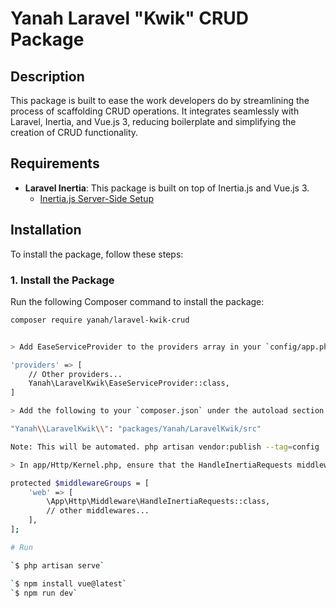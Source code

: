 # Yanah Laravel "Kwik" CRUD Package

## Description

This package is built to ease the work developers do by streamlining the process of scaffolding CRUD operations. It integrates seamlessly with Laravel, Inertia, and Vue.js 3, reducing boilerplate and simplifying the creation of CRUD functionality.

## Requirements

- **Laravel Inertia**: This package is built on top of Inertia.js and Vue.js 3.
  - [Inertia.js Server-Side Setup](https://inertiajs.com/server-side-setup)

## Installation

To install the package, follow these steps:

### 1. Install the Package

Run the following Composer command to install the package:

```bash
composer require yanah/laravel-kwik-crud


> Add EaseServiceProvider to the providers array in your `config/app.php`:

'providers' => [
    // Other providers...
    Yanah\LaravelKwik\EaseServiceProvider::class,
]

> Add the following to your `composer.json` under the autoload section:

"Yanah\\LaravelKwik\\": "packages/Yanah/LaravelKwik/src"

Note: This will be automated. php artisan vendor:publish --tag=config

> In app/Http/Kernel.php, ensure that the HandleInertiaRequests middleware 

protected $middlewareGroups = [
    'web' => [
        \App\Http\Middleware\HandleInertiaRequests::class,
        // other middlewares...
    ],
];

# Run

`$ php artisan serve`

`$ npm install vue@latest`
`$ npm run dev`